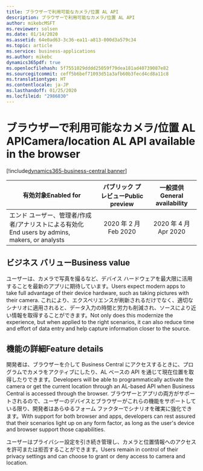 ```yaml
---
title: ブラウザーで利用可能なカメラ/位置 AL API
description: ブラウザーで利用可能なカメラ/位置 AL API
author: mikebcMSFT
ms.reviewer: solsen
ms.date: 01/14/2020
ms.assetid: 64e0ad63-3c36-ea11-a813-000d3a579c34
ms.topic: article
ms.service: business-applications
ms.author: mikebc
dynamics365pdf: true
ms.openlocfilehash: 5f7551029dddd25059f79dea181ad40739087e82
ms.sourcegitcommit: ceff5b6bef71093d51a3afb60b3fecd4cd8a11c8
ms.translationtype: HT
ms.contentlocale: ja-JP
ms.lasthandoff: 01/25/2020
ms.locfileid: "2986830"
---
```

# <a name="cameralocation-al-api-available-in-the-browser"></a><span data-ttu-id="c1238-103">ブラウザーで利用可能なカメラ/位置 AL API</span><span class="sxs-lookup"><span data-stu-id="c1238-103">Camera/location AL API available in the browser</span></span>
[!include[dynamics365-business-central banner](../includes/dynamics365-business-central.md)]

| <span data-ttu-id="c1238-104">有効対象</span><span class="sxs-lookup"><span data-stu-id="c1238-104">Enabled for</span></span>    |  <span data-ttu-id="c1238-105">パブリック プレビュー</span><span class="sxs-lookup"><span data-stu-id="c1238-105">Public preview</span></span> | <span data-ttu-id="c1238-106">一般提供</span><span class="sxs-lookup"><span data-stu-id="c1238-106">General availability</span></span> | 
| ---------- | :----------: |:----------: |
|<span data-ttu-id="c1238-107">エンド ユーザー、管理者/作成者/アナリストによる有効化</span><span class="sxs-lookup"><span data-stu-id="c1238-107">End users by admins, makers, or analysts</span></span>|<span data-ttu-id="c1238-108">2020 年 2 月</span><span class="sxs-lookup"><span data-stu-id="c1238-108">Feb 2020</span></span>| <span data-ttu-id="c1238-109">2020 年 4 月</span><span class="sxs-lookup"><span data-stu-id="c1238-109">Apr 2020</span></span>|


## <a name="business-value"></a><span data-ttu-id="c1238-110">ビジネス バリュー</span><span class="sxs-lookup"><span data-stu-id="c1238-110">Business value</span></span>
<!-- bv start -->
<span data-ttu-id="c1238-111">ユーザーは、カメラで写真を撮るなど、デバイス ハードウェアを最大限に活用することを最新のアプリに期待しています。</span><span class="sxs-lookup"><span data-stu-id="c1238-111">Users expect modern apps to take full advantage of their device hardware, such as taking pictures with their camera.</span></span> <span data-ttu-id="c1238-112">これにより、エクスペリエンスが刷新されるだけでなく、適切なシナリオに適用されると、データ入力の時間と労力も削減され、ソースにより近い情報を取得することができます。</span><span class="sxs-lookup"><span data-stu-id="c1238-112">Not only does this modernize the experience, but when applied to the right scenarios, it can also reduce time and effort of data entry and help capture information closer to the source.</span></span>
<!-- bv end -->



## <a name="feature-details"></a><span data-ttu-id="c1238-113">機能の詳細</span><span class="sxs-lookup"><span data-stu-id="c1238-113">Feature details</span></span>
<!--feature detail start -->
<span data-ttu-id="c1238-114">開発者は、ブラウザーを介して Business Central にアクセスするときに、プログラムでカメラをアクティブにしたり、AL ベースの API を通じて現在位置を取得したりできます。</span><span class="sxs-lookup"><span data-stu-id="c1238-114">Developers will be able to programmatically activate the camera or get the current location through an AL-based API when Business Central is accessed through the browser.</span></span> <span data-ttu-id="c1238-115">ブラウザーとアプリの両方がサポートされるので、ユーザーのデバイスとブラウザーがこれらの機能をサポートしている限り、開発者はあらゆるフォーム ファクターでシナリオを確実に強化できます。</span><span class="sxs-lookup"><span data-stu-id="c1238-115">With support for both browser and apps, developers can rest assured that their scenarios light up on any form factor, as long as the user's device and browser support those capabilities.</span></span>

<span data-ttu-id="c1238-116">ユーザーはプライバシー設定を引き続き管理し、カメラと位置情報へのアクセスを許可または拒否することができます。</span><span class="sxs-lookup"><span data-stu-id="c1238-116">Users remain in control of their privacy settings and can choose to grant or deny access to camera and location.</span></span>
<!--feature detail end -->









